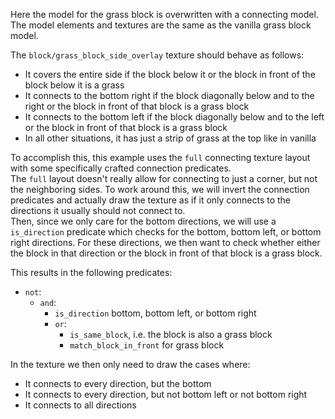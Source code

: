 Here the model for the grass block is overwritten with a connecting model. The model elements and textures are the same as the vanilla grass block model.

The `block/grass_block_side_overlay` texture should behave as follows:
- It covers the entire side if the block below it or the block in front of the block below it is a grass
- It connects to the bottom right if the block diagonally below and to the right or the block in front of that block is a grass block
- It connects to the bottom left if the block diagonally below and to the left or the block in front of that block is a grass block
- In all other situations, it has just a strip of grass at the top like in vanilla

To accomplish this, this example uses the `full` connecting texture layout with some specifically crafted connection predicates.  
The `full` layout doesn't really allow for connecting to just a corner, but not the neighboring sides. To work around this, we will invert the connection predicates and actually draw the texture as if it only connects to the directions it usually should not connect to.  
Then, since we only care for the bottom directions, we will use a `is_direction` predicate which checks for the bottom, bottom left, or bottom right directions. For these directions, we then want to check whether either the block in that direction or the block in front of that block is a grass block.

This results in the following predicates:
- `not`:
  - `and`:
    - `is_direction` bottom, bottom left, or bottom right
    - `or`:
      - `is_same_block`, i.e. the block is also a grass block
      - `match_block_in_front` for grass block

In the texture we then only need to draw the cases where:
- It connects to every direction, but the bottom
- It connects to every direction, but not bottom left or not bottom right
- It connects to all directions